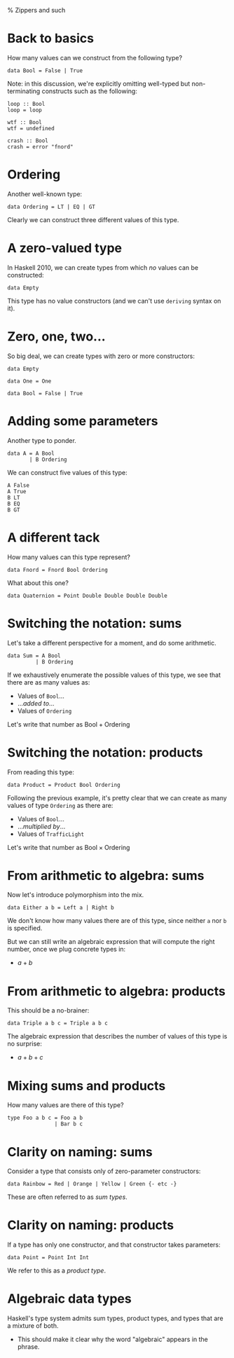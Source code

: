 % Zippers and such

# Back to basics

How many values can we construct from the following type?

~~~~ {.haskell}
data Bool = False | True
~~~~

Note: in this discussion, we're explicitly omitting well-typed but
non-terminating constructs such as the following:

~~~~ {.haskell}
loop :: Bool
loop = loop

wtf :: Bool
wtf = undefined

crash :: Bool
crash = error "fnord"
~~~~


# Ordering

Another well-known type:

~~~~ {.haskell}
data Ordering = LT | EQ | GT
~~~~

Clearly we can construct three different values of this type.


# A zero-valued type

In Haskell 2010, we can create types from which *no* values can be
constructed:

~~~~ {.haskell}
data Empty
~~~~

This type has no value constructors (and we can't use `deriving`
syntax on it).


# Zero, one, two...

So big deal, we can create types with zero or more constructors:

~~~~ {.haskell}
data Empty
~~~~

~~~~ {.haskell}
data One = One
~~~~

~~~~ {.haskell}
data Bool = False | True
~~~~


# Adding some parameters

Another type to ponder.

~~~~ {.haskell}
data A = A Bool
       | B Ordering
~~~~

We can construct five values of this type:

~~~~ {.haskell}
A False
A True
B LT
B EQ
B GT
~~~~


# A different tack

How many values can this type represent?

~~~~ {.haskell}
data Fnord = Fnord Bool Ordering
~~~~

What about this one?

~~~~ {.haskell}
data Quaternion = Point Double Double Double Double
~~~~


# Switching the notation: sums

Let's take a different perspective for a moment, and do some
arithmetic.

~~~~ {.haskell}
data Sum = A Bool
         | B Ordering
~~~~

If we exhaustively enumerate the possible values of this type, we see
that there are as many values as:

* Values of `Bool`...
* ...*added to*...
* Values of `Ordering`

Let's write that number as $\text{Bool} + \text{Ordering}$


# Switching the notation: products

From reading this type:

~~~~ {.haskell}
data Product = Product Bool Ordering
~~~~

Following the previous example, it's pretty clear that we can create
as many values of type `Ordering` as there are:

* Values of `Bool`...
* ...*multiplied by*...
* Values of `TrafficLight`

Let's write that number as $\text{Bool} \times \text{Ordering}$


# From arithmetic to algebra: sums

Now let's introduce polymorphism into the mix.

~~~~ {.haskell}
data Either a b = Left a | Right b
~~~~

We don't know how many values there are of this type, since neither
`a` nor `b` is specified.

But we can still write an algebraic expression that will compute the
right number, once we plug concrete types in: 

* $a+b$


# From arithmetic to algebra: products

This should be a no-brainer:

~~~~ {.haskell}
data Triple a b c = Triple a b c
~~~~

The algebraic expression that describes the number of values of this
type is no surprise:

* $a+b+c$


# Mixing sums and products

How many values are there of this type?

~~~~ {.haskell}
type Foo a b c = Foo a b
               | Bar b c
~~~~


# Clarity on naming: sums

Consider a type that consists only of zero-parameter constructors:

~~~~ {.haskell}
data Rainbow = Red | Orange | Yellow | Green {- etc -}
~~~~

These are often referred to as *sum types*.


# Clarity on naming: products

If a type has only one constructor, and that constructor takes
parameters:

~~~~ {.haskell}
data Point = Point Int Int
~~~~

We refer to this as a *product type*.


# Algebraic data types

Haskell's type system admits sum types, product types, and types that
are a mixture of both.

* This should make it clear why the word "algebraic" appears in the
  phrase.

